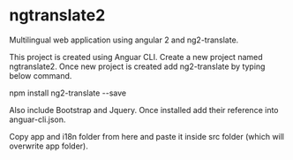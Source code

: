 # ngtranslate2
Multilingual web application using angular 2 and ng2-translate.

This project is created using Anguar CLI. Create a new project named ngtranslate2. Once new project is created add ng2-translate by typing below command.

npm install ng2-translate --save

Also include Bootstrap and Jquery. Once installed add their reference into anguar-cli.json.

Copy app and i18n folder from here and paste it inside src folder (which will overwrite app folder).

